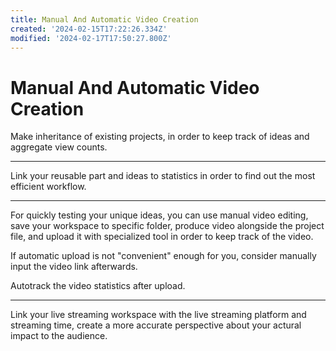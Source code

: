 ```yaml
---
title: Manual And Automatic Video Creation
created: '2024-02-15T17:22:26.334Z'
modified: '2024-02-17T17:50:27.800Z'
---
```


# Manual And Automatic Video Creation

Make inheritance of existing projects, in order to keep track of ideas and aggregate view counts.

---

Link your reusable part and ideas to statistics in order to find out the most efficient workflow.

---

For quickly testing your unique ideas, you can use manual video editing, save your workspace to specific folder, produce video alongside the project file, and upload it with specialized tool in order to keep track of the video.

If automatic upload is not "convenient" enough for you, consider manually input the video link afterwards.

Autotrack the video statistics after upload.

---

Link your live streaming workspace with the live streaming platform and streaming time, create a more accurate perspective about your actural impact to the audience.
